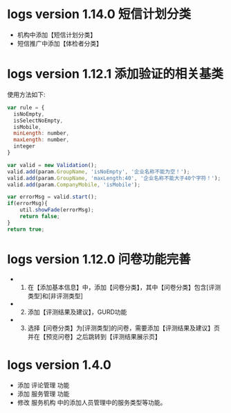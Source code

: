 ﻿# logs version 1.14.0  短信计划分类
- 机构中添加【短信计划分类】
- 短信推广中添加【体检者分类】



# logs version 1.12.1 添加验证的相关基类
使用方法如下:
```javascript
var rule = {
  isNoEmpty, 
  isSelectNoEmpty, 
  isMobile,
  minLength: number,
  maxLength: number,
  integer
}
```
```javascript
var valid = new Validation();
valid.add(param.GroupName, 'isNoEmpty', '企业名称不能为空！');
valid.add(param.GroupName, 'maxLength:40', '企业名称不能大于40个字符！');
valid.add(param.CompanyMobile, 'isMobile');

var errorMsg = valid.start();
if(errorMsg){
    util.showFade(errorMsg);
    return false;
}
return true;
```




# logs version 1.12.0 问卷功能完善
- 1. 在【添加基本信息】中，添加【问卷分类】，其中【问卷分类】包含[评测类型]和[非评测类型]
- 2. 添加【评测结果及建议】，GURD功能
- 3. 选择【问卷分类】为[评测类型]的问卷，需要添加【评测结果及建议】页并在【预览问卷】之后跳转到【评测结果展示页】




# logs version 1.4.0
- 添加 评论管理 功能
- 添加 服务管理 功能
- 修改 服务机构 中的添加人员管理中的服务类型等功能。 
 